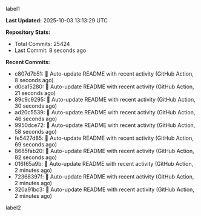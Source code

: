 
label1 
<!-- ACTIVITY_START -->
**Last Updated:** 2025-10-03 13:13:29 UTC

**Repository Stats:**
- Total Commits: 25424
- Last Commit: 8 seconds ago

**Recent Commits:**
- c807d7b51: 🤖 Auto-update README with recent activity (GitHub Action, 8 seconds ago)
- d0ca15280: 🤖 Auto-update README with recent activity (GitHub Action, 21 seconds ago)
- 89c9c9295: 🤖 Auto-update README with recent activity (GitHub Action, 30 seconds ago)
- ad20c5539: 🤖 Auto-update README with recent activity (GitHub Action, 46 seconds ago)
- 9950dce72: 🤖 Auto-update README with recent activity (GitHub Action, 58 seconds ago)
- fe5427d85: 🤖 Auto-update README with recent activity (GitHub Action, 69 seconds ago)
- 8685fab20: 🤖 Auto-update README with recent activity (GitHub Action, 82 seconds ago)
- 016f65a9b: 🤖 Auto-update README with recent activity (GitHub Action, 2 minutes ago)
- 72368397f: 🤖 Auto-update README with recent activity (GitHub Action, 2 minutes ago)
- 320a91bc3: 🤖 Auto-update README with recent activity (GitHub Action, 2 minutes ago)
<!-- ACTIVITY_END -->

label2
